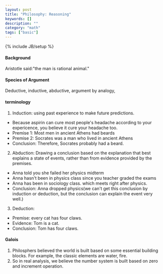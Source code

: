 ```yaml
---
layout: post
title: "Philosophy: Reasoning"
keywords: []
description: ""
category: "math"
tags: ["basic"]
---
```

{% include JB/setup %}
#### Background
Aristotle said:"the man is rational animal."

#### Species of Argument
Deductive, inductive, abductive, argument by analogy, 


#### terminology
1. Induction: using past experience to make future predictions.
- Because aspirin can cure most people's headache according to your expericence,
  you believe it cure your headache too.
- Premise 1: Most men in ancient Athens had beards
- Premise 2: Socrates was a man who lived in ancient Athens
- Conclusion: Therefore, Socrates probably had a beard.

2. Abduction: Drawing a conclusion based on the explanation that best explains a
   state of events, rather than from evidence provided by the premises.
- Anna told you she failed her physics midterm
- Anna hasn't been in physics class since you teacher graded the exams
- Anna has been in sociology class. which meets right after physics.
- Conclusion: Anna dropped physics(we can't get this conclusion by induction or
  deduction, but the conclusion can explain the event very well.)

3. Deduction:
- Premise: every cat has four claws.
- Evidence: Tom is a cat.
- Conclusion: Tom has four claws.




#### Galois
1. Philosphers believed the world is built based on some essential building
   blocks. For example, the classic elements are water, fire.
2. So in real analysis, we believe the number system is built based on zero and
   increment operation.
